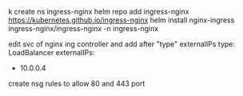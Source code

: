 k create ns ingress-nginx
helm repo add ingress-nginx https://kubernetes.github.io/ingress-nginx
helm install nginx-ingress ingress-nginx/ingress-nginx -n ingress-nginx


edit svc of nginx ing controller and add after "type" externalIPs
  type: LoadBalancer
  externalIPs:
  - 10.0.0.4


create nsg rules to allow 80 and 443 port